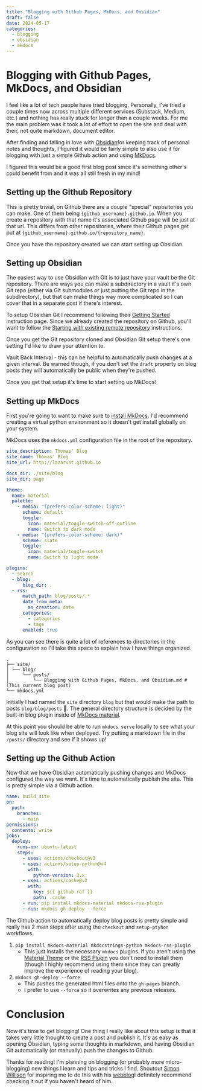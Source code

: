 ```yaml
---
title: "Blogging with Github Pages, MkDocs, and Obsidian"
draft: false
date: 2024-05-17
categories:
  - blogging
  - obsidian
  - mkdocs
---
```


# Blogging with Github Pages, MkDocs, and Obsidian

I feel like a lot of tech people have tried blogging. Personally, I've tried a couple times now across multiple different services (Substack, Medium, etc.) and nothing has really stuck for longer than a couple weeks. For me the main problem was it took a lot of effort to open the site and deal with their, not quite markdown, document editor.

After finding and falling in love with [Obsidian](https://obsidian.md/)for keeping track of personal notes and thoughts, I figured it would be fairly simple to also use it for blogging with just a simple Github action and using [MkDocs](https://www.mkdocs.org/).

I figured this would be a good first blog post since it's something other's could benefit from and it was all still fresh in my mind!

<!-- more -->

## Setting up the Github Repository

This is pretty trivial, on Github there are a couple "special" repositories you can make. One of them being `{github_username}.github.io`. When you create a repository with that name it's associated Github page will be just at that url. This differs from other repositories, where their Github pages get put at `{github_username}.github.io/{repository_name}`.

Once you have the repository created we can start setting up Obsidian.

## Setting up Obsidian

The easiest way to use Obsidian with Git is to just have your vault be the Git repository. There are ways you can make a subdirectory in a vault it's own Git repo (either via Git submodules or just putting the Git repo in the subdirectory), but that can make things way more complicated so I can cover that in a separate post if there's interest.

To setup Obsidian Git I recommend following their [Getting Started](https://publish.obsidian.md/git-doc/Getting+Started) instruction page. Since we already created the repository on Github, you'll want to follow the [Starting with existing remote repository](https://publish.obsidian.md/git-doc/Getting+Started#Start+with+existing+remote+repository) instructions.

Once you get the Git repository cloned and Obsidian Git setup there's one setting I'd like to draw your attention to.

Vault Back Interval - this can be helpful to automatically push changes at a given interval. Be warned though, if you don't set the `draft` property on blog posts they will automatically be public when they're pushed.

Once you get that setup it's time to start setting up MkDocs!

## Setting up MkDocs

First you're going to want to make sure to [install MkDocs](https://www.mkdocs.org/user-guide/installation/). I'd recommend creating a virtual python environment so it doesn't get install globally on your system.

MkDocs uses the `mkdocs.yml` configuration file in the root of the repository.

```yml
site_description: Thomas' Blog
site_name: Thomas' Blog
site_url: http://lazarust.github.io

docs_dir: ./site/blog
site_dir: page

theme:
  name: material
  palette:
    - media: "(prefers-color-scheme: light)"
      scheme: default
      toggle:
        icon: material/toggle-switch-off-outline
        name: Switch to dark mode
    - media: "(prefers-color-scheme: dark)"
      scheme: slate
      toggle:
        icon: material/toggle-switch
        name: Switch to light mode

plugins:
  - search
  - blog:
      blog_dir: .
  - rss:
      match_path: blog/posts/.*
      date_from_meta:
        as_creation: date
      categories:
        - categories
        - tags
      enabled: true
```

As you can see there is quite a lot of references to directories in the configuration so I'll take this space to explain how I have things organized.

```
.
├── site/
│ └── blog/
│     └── posts/
│         └── Blogging with Github Pages, MkDocs, and Obsidian.md #(This current blog post)
└── mkdocs.yml
```

Initially I had named the `site` directory `blog` but that would make the path to posts `blog/blog/posts` 🤮. The general directory structure is decided by the built-in blog plugin inside of [MkDocs material](https://squidfunk.github.io/mkdocs-material/plugins/blog/).

At this point you should be able to run `mkdocs serve` locally to see what your blog site will look like when deployed. Try putting a markdown file in the `/posts/` directory and see if it shows up!

## Setting up the Github Action

Now that we have Obsidian automatically pushing changes and MkDocs configured the way we want. It's time to automatically publish the site. This is pretty simple via a Github action.

```yml
name: build_site
on:
  push:
    branches:
      - main
permissions:
  contents: write
jobs:
  deploy:
    runs-on: ubuntu-latest
    steps:
      - uses: actions/checkout@v3
      - uses: actions/setup-python@v4
        with:
          python-version: 3.x
      - uses: actions/cache@v2
        with:
          key: ${{ github.ref }}
          path: .cache
      - run: pip install mkdocs-material mkdocs-rss-plugin
      - run: mkdocs gh-deploy --force
```

The Github action to automatically deploy blog posts is pretty simple and really has 2 main steps after using the `checkout` and `setup-ptyhon` workflows.

1. `pip install mkdocs-material mkdocstrings-python mkdocs-rss-plugin`
   - This just installs the necessary `mkdocs` plugins. If you aren't using the [Material Theme](https://squidfunk.github.io/mkdocs-material/) or the [RSS Plugin](https://guts.github.io/mkdocs-rss-plugin/) you don't need to install them (though I highly recommend using them since they can greatly improve the experience of reading your blog).
2. `mkdocs gh-deploy --force`
   - This pushes the generated html files onto the `gh-pages` branch.
   - I prefer to use `--force` so it overwrites any previous releases.

# Conclusion

Now it's time to get blogging! One thing I really like about this setup is that it takes very little thought to create a post and publish it. It's as easy as opening Obsidian, typing some thoughts in markdown, and having Obsidian Git automatically (or manually) push the changes to Github.

Thanks for reading! I'm planning on blogging (or probably more micro-blogging) new things I learn and tips and tricks I find. Shoutout [Simon Willison](https://x.com/simonw/) for inspiring me to do this with his [webblog](https://simonwillison.net/)I definitely recommend checking it out if you haven't heard of him.
